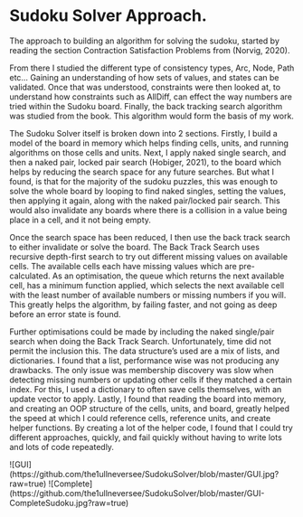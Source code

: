 <h1> Sudoku Solver Approach.</h1>
<p>
The approach to building an algorithm for solving the sudoku, started by reading the section Contraction Satisfaction Problems from (Norvig, 2020).
</p>
<p>
From there I studied the different type of consistency types, Arc, Node, Path etc… Gaining an understanding of how sets of values, and states can be validated. Once that was understood, constraints were then looked at, to understand how constraints such as AllDiff, can effect the way numbers are tried within the Sudoku board. Finally, the back tracking search algorithm was studied from the book. This algorithm would form the basis of my work. 
</p>
<p>
The Sudoku Solver itself is broken down into 2 sections.
Firstly, I build a model of the board in memory which helps finding cells, units, and running algorithms on those cells and units. Next, I apply naked single search, and then a naked pair, locked pair search (Hobiger, 2021), to the board which helps by reducing the search space for any future searches. But what I found, is that for the majority of the sudoku puzzles, this was enough to solve the whole board by looping to find naked singles, setting the values, then applying it again, along with the naked pair/locked pair search. This would also invalidate any boards where there is a collision in a value being place in a cell, and it not being empty.
</p>
<p>
Once the search space has been reduced, I then use the back track search to either invalidate or solve the board. The Back Track Search uses recursive depth-first search to try out different missing values on available cells. The available cells each have missing values which are pre-calculated. As an optimisation, the queue which returns the next available cell, has a minimum function applied, which selects the next available cell with the least number of available numbers or missing numbers if you will. This greatly helps the algorithm, by failing faster, and not going as deep before an error state is found. 
</p>
<p>
Further optimisations could be made by including the naked single/pair search when doing the Back Track Search. Unfortunately, time did not permit the inclusion this.
The data structure’s used are a mix of lists, and dictionaries. I found that a list, performance wise was not producing any drawbacks. The only issue was membership discovery was slow when detecting missing numbers or updating other cells if they matched a certain index. For this, I used a dictionary to often save cells themselves, with an update vector to apply. Lastly, I found that reading the board into memory, and creating an OOP structure of the cells, units, and board, greatly helped the speed at which I could reference cells, reference units, and create helper functions. By creating a lot of the helper code, I found that I could try different approaches, quickly, and fail quickly without having to write lots and lots of code repeatedly.
</P>
![GUI](https://github.com/the1ullneversee/SudokuSolver/blob/master/GUI.jpg?raw=true)
![Complete](https://github.com/the1ullneversee/SudokuSolver/blob/master/GUI-CompleteSudoku.jpg?raw=true)
